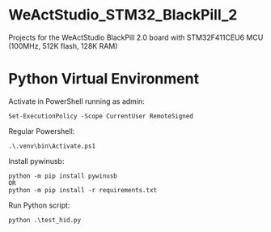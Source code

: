 # WeActStudio_STM32_BlackPill_2

Projects for the WeActStudio BlackPill 2.0 board with STM32F411CEU6 MCU (100MHz, 512K flash, 128K RAM)

# Python Virtual Environment

Activate in PowerShell running as admin:

```
Set-ExecutionPolicy -Scope CurrentUser RemoteSigned
```

Regular Powershell:

```
.\.venv\bin\Activate.ps1
```

Install pywinusb:

```
python -m pip install pywinusb
OR
python -m pip install -r requirements.txt
```

Run Python script:

```
python .\test_hid.py
```
